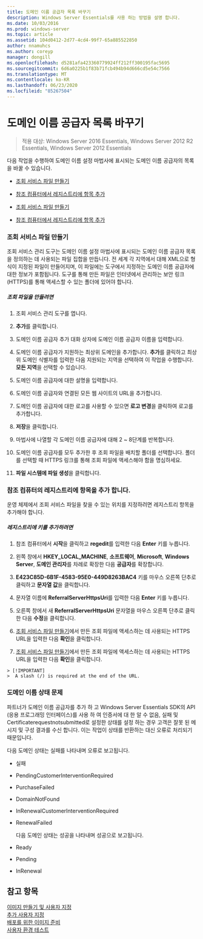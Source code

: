 ```yaml
---
title: 도메인 이름 공급자 목록 바꾸기
description: Windows Server Essentials를 사용 하는 방법을 설명 합니다.
ms.date: 10/03/2016
ms.prod: windows-server
ms.topic: article
ms.assetid: 104d0412-2d77-4cd4-99f7-65a885522850
author: nnamuhcs
ms.author: coreyp
manager: dongill
ms.openlocfilehash: d5281afa423360779924ff212ff300195fac5695
ms.sourcegitcommit: 6d6a0225b1f83b71fcb494b94d666cd5e54c7566
ms.translationtype: MT
ms.contentlocale: ko-KR
ms.lasthandoff: 06/23/2020
ms.locfileid: "85267504"
---
```

# <a name="replace-the-list-of-domain-name-providers"></a>도메인 이름 공급자 목록 바꾸기

>적용 대상: Windows Server 2016 Essentials, Windows Server 2012 R2 Essentials, Windows Server 2012 Essentials

다음 작업을 수행하여 도메인 이름 설정 마법사에 표시되는 도메인 이름 공급자의 목록을 바꿀 수 있습니다.  


-   [조회 서비스 파일 만들기](Replace-the-List-of-Domain-Name-Providers.md#BKMK_ReferralFiles)  

-   [참조 컴퓨터에서 레지스트리에 항목 추가](Replace-the-List-of-Domain-Name-Providers.md#BKMK_AddRegistry)  

-   [조회 서비스 파일 만들기](../install/Replace-the-List-of-Domain-Name-Providers.md#BKMK_ReferralFiles)  

-   [참조 컴퓨터에서 레지스트리에 항목 추가](../install/Replace-the-List-of-Domain-Name-Providers.md#BKMK_AddRegistry)  


###  <a name="create-the-referral-service-files"></a><a name="BKMK_ReferralFiles"></a>조회 서비스 파일 만들기  
 조회 서비스 관리 도구는 도메인 이름 설정 마법사에 표시되는 도메인 이름 공급자 목록을 정의하는 데 사용되는 파일 집합을 만듭니다. 전 세계 각 지역에서 대해 XML으로 형식이 지정된 파일이 만들어지며, 이 파일에는 도구에서 지정하는 도메인 이름 공급자에 대한 정보가 포함됩니다. 도구를 통해 만든 파일은 인터넷에서 관리하는 보안 링크(HTTPS)를 통해 액세스할 수 있는 폴더에 있어야 합니다.  

##### <a name="to-create-the-referral-files"></a>조회 파일을 만들려면  

1.  조회 서비스 관리 도구를 엽니다.  

2.  **추가**를 클릭합니다.  

3.  도메인 이름 공급자 추가 대화 상자에 도메인 이름 공급자 이름을 입력합니다.  

4.  도메인 이름 공급자가 지원하는 최상위 도메인을 추가합니다. **추가**를 클릭하고 최상위 도메인 식별자를 입력한 다음 지원되는 지역을 선택하여 이 작업을 수행합니다. **모든 지역**을 선택할 수 있습니다.  

5.  도메인 이름 공급자에 대한 설명을 입력합니다.  

6.  도메인 이름 공급자와 연결된 모든 웹 사이트의 URL을 추가합니다.  

7.  도메인 이름 공급자에 대한 로고를 사용할 수 있으면 **로고 변경**을 클릭하여 로고를 추가합니다.  

8.  **저장**을 클릭합니다.  

9. 마법사에 나열할 각 도메인 이름 공급자에 대해 2 ~ 8단계를 반복합니다.  

10. 도메인 이름 공급자를 모두 추가한 후 조회 파일을 배치할 폴더를 선택합니다. 폴더를 선택할 때 HTTPS 링크를 통해 조회 파일에 액세스해야 함을 명심하세요.  

11. **파일 시스템에 파일 생성**을 클릭합니다.  

###  <a name="add-an-entry-to-the-registry-on-the-reference-computer"></a><a name="BKMK_AddRegistry"></a>참조 컴퓨터의 레지스트리에 항목을 추가 합니다.  
 운영 체제에서 조회 서비스 파일을 찾을 수 있는 위치를 지정하려면 레지스트리 항목을 추가해야 합니다.  

##### <a name="to-add-a-key-to-the-registry"></a>레지스트리에 키를 추가하려면  

1.  참조 컴퓨터에서 **시작**을 클릭하고 **regedit**를 입력한 다음 **Enter** 키를 누릅니다.  

2.  왼쪽 창에서 **HKEY_LOCAL_MACHINE**, **소프트웨어**, **Microsoft**, **Windows Server**, **도메인 관리자**를 차례로 확장한 다음 **공급자**를 확장합니다.  

3.  **E423C85D-6B1F-4583-95E0-449D8263BAC4** 키를 마우스 오른쪽 단추로 클릭하고 **문자열 값**을 클릭합니다.  

4.  문자열 이름에 **ReferralServerHttpsUri**를 입력한 다음 **Enter** 키를 누릅니다.  

5.  오른쪽 창에서 새 **ReferralServerHttpsUri** 문자열을 마우스 오른쪽 단추로 클릭한 다음 **수정**을 클릭합니다.  


6.  [조회 서비스 파일 만들기](Replace-the-List-of-Domain-Name-Providers.md#BKMK_ReferralFiles)에서 만든 조회 파일에 액세스하는 데 사용되는 HTTPS URL을 입력한 다음 **확인**을 클릭합니다.  

6.  [조회 서비스 파일 만들기](../install/Replace-the-List-of-Domain-Name-Providers.md#BKMK_ReferralFiles)에서 만든 조회 파일에 액세스하는 데 사용되는 HTTPS URL을 입력한 다음 **확인**을 클릭합니다.  


~~~
> [!IMPORTANT]
>  A slash (/) is required at the end of the URL.  
~~~

###  <a name="domain-name-status-issues"></a><a name="BKMK_ReplaceDomainNameProviders"></a>도메인 이름 상태 문제  
 파트너가 도메인 이름 공급자를 추가 하 고 Windows Server Essentials SDK의 API (응용 프로그래밍 인터페이스)를 사용 하 여 인증서에 대 한 알 수 없음, 실패 및 Certificaterequestnotsubmitted로 설정한 상태를 설정 하는 경우 고객은 잘못 된 메시지 및 구성 결과를 수신 합니다. 이는 작업이 상태를 반환하는 대신 오류로 처리되기 때문입니다.  

 다음 도메인 상태는 실패를 나타내며 오류로 보고됩니다.  

- 실패  

- PendingCustomerInterventionRequired  

- PurchaseFailed  

- DomainNotFound  

- InRenewalCustomerInterventionRequired  

- RenewalFailed  

  다음 도메인 상태는 성공을 나타내며 성공으로 보고됩니다.  

- Ready  

- Pending  

- InRenewal  

## <a name="see-also"></a>참고 항목  

 [이미지 만들기 및 사용자 지정](Creating-and-Customizing-the-Image.md)   
 [추가 사용자 지정](Additional-Customizations.md)   
 [배포를 위한 이미지 준비](Preparing-the-Image-for-Deployment.md)   
 [사용자 환경 테스트](Testing-the-Customer-Experience.md)

